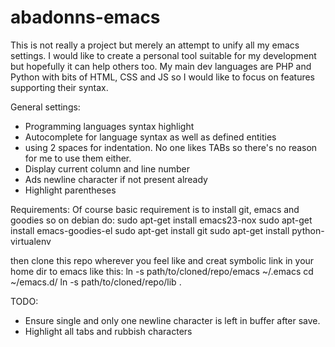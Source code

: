 abadonns-emacs
==============

This is not really a project but merely an attempt to unify all my emacs settings.
I would like to create a personal tool suitable for my development but hopefully it can help others too.
My main dev languages are PHP and Python with bits of HTML, CSS and JS so I would like to focus on features supporting their syntax.

General settings:
- Programming languages syntax highlight
- Autocomplete for language syntax as well as defined entities
- using 2 spaces for indentation. No one likes TABs so there's no reason for me to use them either.
- Display current column and line number
- Ads newline character if not present already
- Highlight parentheses

Requirements:
Of course basic requirement is to install git, emacs and goodies so on debian do:
sudo apt-get install emacs23-nox
sudo apt-get install emacs-goodies-el
sudo apt-get install git
sudo apt-get install python-virtualenv

then clone this repo wherever you feel like and creat symbolic link in your home dir to emacs like this:
ln -s path/to/cloned/repo/emacs ~/.emacs
cd ~/emacs.d/
ln -s path/to/cloned/repo/lib .

TODO:
- Ensure single and only one newline character is left in buffer after save.
- Highlight all tabs and rubbish characters
